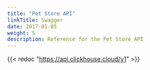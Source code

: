 ```yaml
---
title: "Pet Store API"
linkTitle: Swagger
date: 2017-01-05
weight: 5
description: Reference for the Pet Store API
---
```


{{< redoc "https://api.clickhouse.cloud/v1" >}}

